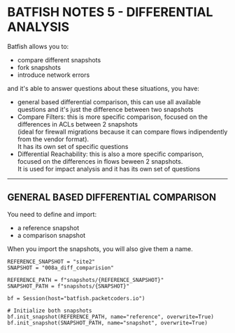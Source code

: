 # BATFISH NOTES 5 - DIFFERENTIAL ANALYSIS

Batfish allows you to:
- compare different snapshots
- fork snapshots
- introduce network errors

and it's able to answer questions about these situations, you have:
- general based differential comparison, this can use all available questions and it's just the difference between two snapshots
- Compare Filters: this is more specific comparison, focused on the differences in ACLs between 2 snapshots  
  (ideal for firewall migrations because it can compare flows indipendently from the vendor format).  
  It has its own set of specific questions
- Differential Reachability: this is also a more specific comparison, focused on the differences in flows beween 2 snapshots.  
  It is used for impact analysis and it has its own set of questions  


---
## GENERAL BASED DIFFERENTIAL COMPARISON
You need to define and import:
- a reference snapshot
- a comparison snapshot

When you import the snapshots, you will also give them a name.

```
REFERENCE_SNAPSHOT = "site2"
SNAPSHOT = "008a_diff_comparision"

REFERENCE_PATH = f"snapshots/{REFERENCE_SNAPSHOT}"
SNAPSHOT_PATH = f"snapshots/{SNAPSHOT}"

bf = Session(host="batfish.packetcoders.io")

# Initialize both snapshots
bf.init_snapshot(REFERENCE_PATH, name="reference", overwrite=True)
bf.init_snapshot(SNAPSHOT_PATH, name="snapshot", overwrite=True)
```
